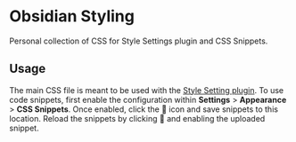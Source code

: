 # Obsidian Styling
Personal collection of CSS for Style Settings plugin and CSS Snippets. 

## Usage
The main CSS file is meant to be used with the [Style Setting plugin](https://github.com/mgmeyers/obsidian-style-settings). To use code snippets, first enable the configuration within **Settings** > **Appearance** > **CSS Snippets**. Once enabled, click the :open_file_folder: icon and save snippets to this location. Reload the snippets by clicking :arrows_counterclockwise: and enabling the uploaded snippet.
